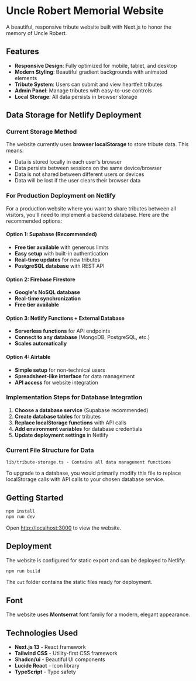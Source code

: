 # Uncle Robert Memorial Website

A beautiful, responsive tribute website built with Next.js to honor the memory of Uncle Robert.

## Features

- **Responsive Design**: Fully optimized for mobile, tablet, and desktop
- **Modern Styling**: Beautiful gradient backgrounds with animated elements
- **Tribute System**: Users can submit and view heartfelt tributes
- **Admin Panel**: Manage tributes with easy-to-use controls
- **Local Storage**: All data persists in browser storage

## Data Storage for Netlify Deployment

### Current Storage Method
The website currently uses **browser localStorage** to store tribute data. This means:
- Data is stored locally in each user's browser
- Data persists between sessions on the same device/browser
- Data is not shared between different users or devices
- Data will be lost if the user clears their browser data

### For Production Deployment on Netlify

For a production website where you want to share tributes between all visitors, you'll need to implement a backend database. Here are the recommended options:

#### Option 1: Supabase (Recommended)
- **Free tier available** with generous limits
- **Easy setup** with built-in authentication
- **Real-time updates** for new tributes
- **PostgreSQL database** with REST API

#### Option 2: Firebase Firestore
- **Google's NoSQL database**
- **Real-time synchronization**
- **Free tier available**

#### Option 3: Netlify Functions + External Database
- **Serverless functions** for API endpoints
- **Connect to any database** (MongoDB, PostgreSQL, etc.)
- **Scales automatically**

#### Option 4: Airtable
- **Simple setup** for non-technical users
- **Spreadsheet-like interface** for data management
- **API access** for website integration

### Implementation Steps for Database Integration

1. **Choose a database service** (Supabase recommended)
2. **Create database tables** for tributes
3. **Replace localStorage functions** with API calls
4. **Add environment variables** for database credentials
5. **Update deployment settings** in Netlify

### Current File Structure for Data
```
lib/tribute-storage.ts - Contains all data management functions
```

To upgrade to a database, you would primarily modify this file to replace localStorage calls with API calls to your chosen database service.

## Getting Started

```bash
npm install
npm run dev
```

Open [http://localhost:3000](http://localhost:3000) to view the website.

## Deployment

The website is configured for static export and can be deployed to Netlify:

```bash
npm run build
```

The `out` folder contains the static files ready for deployment.

## Font

The website uses **Montserrat** font family for a modern, elegant appearance.

## Technologies Used

- **Next.js 13** - React framework
- **Tailwind CSS** - Utility-first CSS framework
- **Shadcn/ui** - Beautiful UI components
- **Lucide React** - Icon library
- **TypeScript** - Type safety